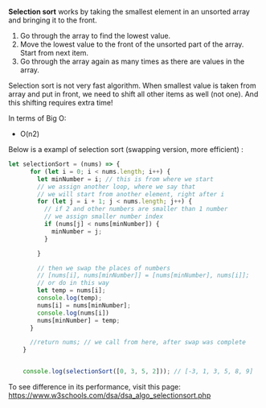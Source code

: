 <b>Selection sort</b> works by taking the smallest element in an unsorted array and bringing it to the front. 

1. Go through the array to find the lowest value.
2. Move the lowest value to the front of the unsorted part of the array. Start from next item.
3. Go through the array again as many times as there are values in the array.

Selection sort is not very fast algorithm. When smallest value is taken from array and put in front, we need to shift all other items as well (not one). And this shifting requires extra time!

In terms of Big O:
- O(n2)

Below is a exampl of selection sort (swapping version, more efficient) :
```js
let selectionSort = (nums) => {
      for (let i = 0; i < nums.length; i++) {
        let minNumber = i; // this is from where we start
        // we assign another loop, where we say that 
        // we will start from another element, right after i
        for (let j = i + 1; j < nums.length; j++) {
          // if 2 and other numbers are smaller than 1 number
          // we assign smaller number index
          if (nums[j] < nums[minNumber]) {
            minNumber = j;
          }

        }

        // then we swap the places of numbers
        // [nums[i], nums[minNumber]] = [nums[minNumber], nums[i]];
        // or do in this way
        let temp = nums[i];
        console.log(temp);
        nums[i] = nums[minNumber];
        console.log(nums[i])
        nums[minNumber] = temp;
      }

      //return nums; // we call from here, after swap was complete 
    }


    console.log(selectionSort([0, 3, 5, 2])); // [-3, 1, 3, 5, 8, 9]
```
To see difference in its performance, visit this page: https://www.w3schools.com/dsa/dsa_algo_selectionsort.php 
